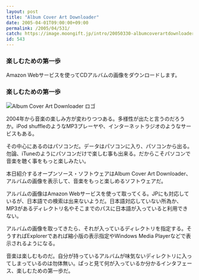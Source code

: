 ```yaml
---
layout: post
title: "Album Cover Art Downloader"
date: 2005-04-01T09:00:00+09:00
permalink: /2005/04/531/
catch: https://image.moongift.jp/intro/20050330-albumcoverartdownloader.png
id: 543
---
```

### 楽しむための第一歩
  
Amazon Webサービスを使ってCDアルバムの画像をダウンロードします。  
<!--more-->  

### 楽しむための第一歩
  

![Album Cover Art Downloader ロゴ](https://image.moongift.jp/intro/20050330-albumcoverartdownloader.png "Album Cover Art Downloader ロゴ")

  

2004年から音楽の楽しみ方が変わりつつある。多様性が出たと言うのだろうか。iPod shuffleのようなMP3プレーヤや、インターネットラジオのようなサービスもある。

  

その中心にあるのはパソコンだ。データはパソコンに入り、パソコンから出る。勿論、iTuneのようにパソコンだけで楽しむ事も出来る。だからこそパソコンで音楽を聴く事をもっと楽しみたい。

  

本日紹介するオープンソース・ソフトウェアはAlbum Cover Art Downloader、アルバムの画像を表示して、音楽をもっと楽しめるソフトウェアだ。

  

アルバムの画像はAmazon Webサービスを使って取ってくる。JPにも対応しているが、日本語での検索は出来ないようだ。日本語対応していない所為か、MP3があるディレクトリ名やそこまでのパスに日本語が入っていると利用できない。

  

アルバムの画像を取ってきたら、それが入っているディレクトリを指定する。そうすればExplorerであれば縮小版の表示指定やWindows Media Playerなどで表示されるようになる。

  

音楽は楽しむものだ。自分が持っているアルバムが味気ないディレクトリに入ってしまっているのは勿体無い。ぱっと見て何が入っているか分かるインタフェース、楽しむための第一歩だ。


